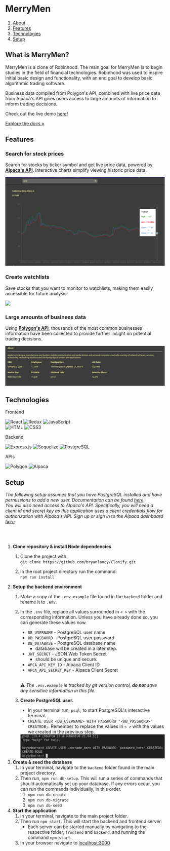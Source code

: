 # MerryMen

1. <a href="#what-is-merrymen">About</a>
1. <a href="#features">Features</a>
1. <a href="#technologies">Technologies</a>
1. <a href="#setup">Setup</a>

## What is MerryMen?
MerryMen is a clone of Robinhood. The main goal for MerryMen is to begin studies in the field of financial technologies. Robinhood was used to inspire initial basic design and functionality, with an end goal to develop basic algorithmic trading software.

Business data compiled from Polygon's API, combined with live price data from Alpaca's API gives users access to large amounts of information to inform trading decisions.

Check out the live demo <a href="https://merrymenstocks.herokuapp.com/">here</a>!

<a href="https://github.com/bryanlancy/MerryMen/wiki">Explore the docs »</a>

## Features
### Search for stock prices
Search for stocks by ticker symbol and get live price data, powered by [**Alpaca's API**](https://alpaca.markets/). Interactive charts simplify viewing historic price data.

<img src="images/merrymen-search.png">

### Create watchlists
Save stocks that you want to monitor to watchlists, making them easily accessible for future analysis.

<img src="images/">

### Large amounts of business data
Using [**Polygon's API**](https://polygon.io/), thousands of the most common businesses' information have been collected to provide further insight on potential trading decisions.


<img src="images/merrymen-business.png">

## Technologies
<p>Frontend</p>
<div>
    <img alt="React" src="https://img.shields.io/badge/React%20-%2320232a.svg?logo=react&logoColor=%2361DAFB">
    <img alt="Redux" src="https://img.shields.io/badge/Redux-764ABC?logo=redux">
    <img alt="JavaScript" src="https://img.shields.io/badge/JavaScript%20-%23F7DF1E.svg?logo=javascript&logoColor=black">
</div>
<div>
    <img alt="HTML" src="https://img.shields.io/badge/HTML%20-%23E34F26.svg?logo=html5&logoColor=white">
    <img alt="CSS3" src="https://img.shields.io/badge/CSS3%20-%231572B6.svg?logo=css3&logoColor=white">
</div>

<p>Backend</p>
<div>
    <img alt="Express.js" src="https://img.shields.io/badge/Express.js%20-%23404d59.svg?logo=express&logoColor=white">
    <img alt="Sequelize" src ="https://img.shields.io/badge/Sequelize-52B0E7.svg?logo=sequelize&logoColor=white">
    <img alt="PostgreSQL" src ="https://img.shields.io/badge/PostgreSQL-%23316192.svg?logo=postgresql&logoColor=white">
</div>

<p>APIs</p>
<div>
    <img alt="Polygon" src="https://img.shields.io/badge/Polygon-5f5cff">
    <img alt="Alpaca" src="https://img.shields.io/badge/Alpaca-FECC00">
</div>

## Setup

 <em>
    The following setup assumes that you have PostgreSQL installed and have permissions to add a new user. Documentation can be found <a href="https://www.postgresql.org/">here</a>.
</em>
<br>
<em>
    You will also need access to Alpaca's API. Specifically, you will need a client id and secret key as this application uses a client credentials flow for authorization with Alpaca's API. Sign up or sign in to the Alpaca dashboard <a href="https://alpaca.markets/docs/">here</a>.
</em>

<br><br>

1. **Clone repository & install Node dependencies**
    1. Clone the project with:<br>
    `git clone https://github.com/bryanlancy/Clonify.git`

    1. In the root project directory run the command:<br>
    `npm run install`
1. **Setup the backend environment**
    1. Make a copy of the `.env.example` file found in the `backend` folder and rename it to `.env`.
    1. In the `.env` file, replace all values surrounded in `< >` with the corresponding information. Unless you have already done so, you can generate these values now.

        - `DB_USERNAME` - PostgreSQL user name
        - `DB_PASSWORD` - PostgreSQL user password
        - `DB_DATABASE` - PostgreSQL database name
            - database will be created in a later step.
        - `JWT_SECRET` - JSON Web Token Secret
            - should be unique and secure.
        - `APCA_API_KEY_ID` - Alpaca Client ID
        - `APCA_API_SECRET_KEY` - Alpaca Client Secret

        <br>

        :warning: *The `.env.example` is tracked by git version control, **do not** save any sensitive information in this file.*
    1. **Create PostgreSQL user.**
        - In your terminal run, `psql`, to start PostgreSQL's interactive terminal.
        - `CREATE USER <DB_USERNAME> WITH PASSWORD '<DB_PASSWORD>' CREATEDB;`. Remember to replace the values in `< >` with the values we created in the previous step.
        <img src="images/psql-user-create.png">
1. **Create & seed the database**
    1. In your terminal, navigate to the `backend` folder found in the main project directory.
    1. Then run, `npm run db-setup`. This will run a series of commands that should automatically set up your database. If any errors occur, you can run the commands individually, in this order.
        1. `npm run db-create`
        1. `npm run db-migrate`
        1. `npm run db-seed`
1. **Start the application**
    1. In your terminal, navigate to the main project folder.
    1. Then run `npm start`. This will start the backend and frontend server. <br>
        - Each server can be started manually by navigating to the respective folder, `frontend` and `backend`, and running the command `npm start`.
    1. In your browser navigate to <a href="http://localhost:3000">localhost:3000</a>
